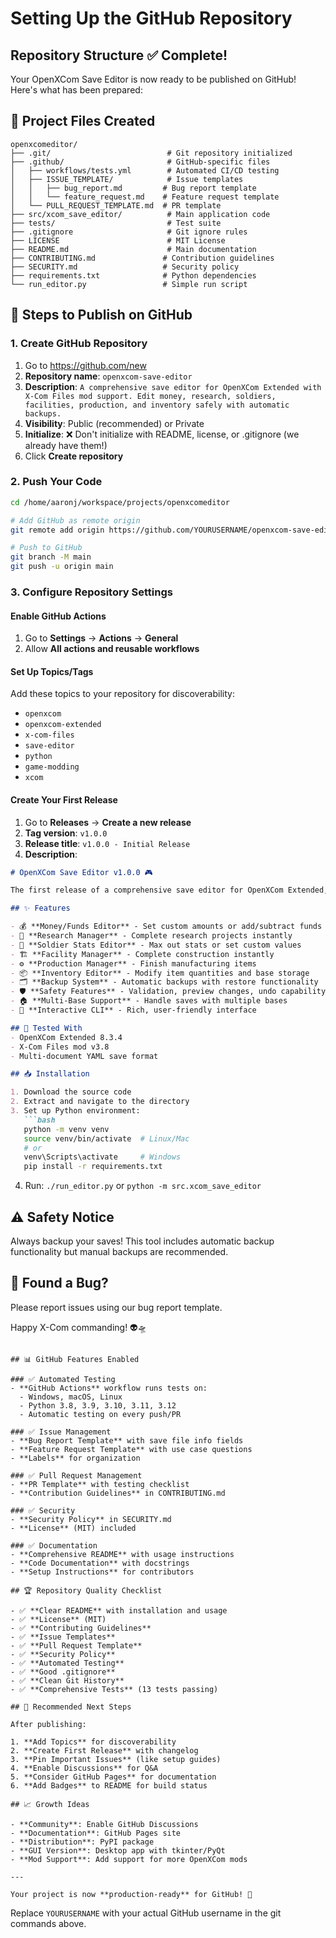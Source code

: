 # Setting Up the GitHub Repository

## Repository Structure ✅ Complete!

Your OpenXCom Save Editor is now ready to be published on GitHub! Here's what has been prepared:

## 📁 Project Files Created

```
openxcomeditor/
├── .git/                          # Git repository initialized
├── .github/                       # GitHub-specific files
│   ├── workflows/tests.yml        # Automated CI/CD testing
│   ├── ISSUE_TEMPLATE/            # Issue templates
│   │   ├── bug_report.md         # Bug report template
│   │   └── feature_request.md    # Feature request template
│   └── PULL_REQUEST_TEMPLATE.md  # PR template
├── src/xcom_save_editor/          # Main application code
├── tests/                         # Test suite
├── .gitignore                     # Git ignore rules
├── LICENSE                        # MIT License
├── README.md                      # Main documentation
├── CONTRIBUTING.md               # Contribution guidelines
├── SECURITY.md                   # Security policy
├── requirements.txt              # Python dependencies
└── run_editor.py                 # Simple run script
```

## 🚀 Steps to Publish on GitHub

### 1. Create GitHub Repository
1. Go to https://github.com/new
2. **Repository name**: `openxcom-save-editor`
3. **Description**: `A comprehensive save editor for OpenXCom Extended with X-Com Files mod support. Edit money, research, soldiers, facilities, production, and inventory safely with automatic backups.`
4. **Visibility**: Public (recommended) or Private
5. **Initialize**: ❌ Don't initialize with README, license, or .gitignore (we already have them!)
6. Click **Create repository**

### 2. Push Your Code
```bash
cd /home/aaronj/workspace/projects/openxcomeditor

# Add GitHub as remote origin
git remote add origin https://github.com/YOURUSERNAME/openxcom-save-editor.git

# Push to GitHub
git branch -M main
git push -u origin main
```

### 3. Configure Repository Settings

#### Enable GitHub Actions
1. Go to **Settings** → **Actions** → **General**
2. Allow **All actions and reusable workflows**

#### Set Up Topics/Tags
Add these topics to your repository for discoverability:
- `openxcom`
- `openxcom-extended`
- `x-com-files`
- `save-editor`
- `python`
- `game-modding`
- `xcom`

#### Create Your First Release
1. Go to **Releases** → **Create a new release**
2. **Tag version**: `v1.0.0`
3. **Release title**: `v1.0.0 - Initial Release`
4. **Description**:
```markdown
# OpenXCom Save Editor v1.0.0 🎮

The first release of a comprehensive save editor for OpenXCom Extended, specifically designed for the **X-Com Files** mod!

## ✨ Features

- 💰 **Money/Funds Editor** - Set custom amounts or add/subtract funds
- 🔬 **Research Manager** - Complete research projects instantly  
- 👤 **Soldier Stats Editor** - Max out stats or set custom values
- 🏗️ **Facility Manager** - Complete construction instantly
- ⚙️ **Production Manager** - Finish manufacturing items
- 📦 **Inventory Editor** - Modify item quantities and base storage
- 🗂️ **Backup System** - Automatic backups with restore functionality
- 🛡️ **Safety Features** - Validation, preview changes, undo capability
- 🏠 **Multi-Base Support** - Handle saves with multiple bases
- 🎨 **Interactive CLI** - Rich, user-friendly interface

## 🎯 Tested With
- OpenXCom Extended 8.3.4
- X-Com Files mod v3.8
- Multi-document YAML save format

## 📥 Installation

1. Download the source code
2. Extract and navigate to the directory
3. Set up Python environment:
   ```bash
   python -m venv venv
   source venv/bin/activate  # Linux/Mac
   # or
   venv\Scripts\activate     # Windows
   pip install -r requirements.txt
   ```
4. Run: `./run_editor.py` or `python -m src.xcom_save_editor`

## ⚠️ Safety Notice
Always backup your saves! This tool includes automatic backup functionality but manual backups are recommended.

## 🐛 Found a Bug?
Please report issues using our bug report template.

Happy X-Com commanding! 👽🛸
```

## 📊 GitHub Features Enabled

### ✅ Automated Testing
- **GitHub Actions** workflow runs tests on:
  - Windows, macOS, Linux
  - Python 3.8, 3.9, 3.10, 3.11, 3.12
  - Automatic testing on every push/PR

### ✅ Issue Management
- **Bug Report Template** with save file info fields
- **Feature Request Template** with use case questions
- **Labels** for organization

### ✅ Pull Request Management
- **PR Template** with testing checklist
- **Contribution Guidelines** in CONTRIBUTING.md

### ✅ Security
- **Security Policy** in SECURITY.md
- **License** (MIT) included

### ✅ Documentation
- **Comprehensive README** with usage instructions
- **Code Documentation** with docstrings
- **Setup Instructions** for contributors

## 🏆 Repository Quality Checklist

- ✅ **Clear README** with installation and usage
- ✅ **License** (MIT)
- ✅ **Contributing Guidelines**
- ✅ **Issue Templates**
- ✅ **Pull Request Template**
- ✅ **Security Policy** 
- ✅ **Automated Testing**
- ✅ **Good .gitignore**
- ✅ **Clean Git History**
- ✅ **Comprehensive Tests** (13 tests passing)

## 🌟 Recommended Next Steps

After publishing:

1. **Add Topics** for discoverability
2. **Create First Release** with changelog
3. **Pin Important Issues** (like setup guides)
4. **Enable Discussions** for Q&A
5. **Consider GitHub Pages** for documentation
6. **Add Badges** to README for build status

## 📈 Growth Ideas

- **Community**: Enable GitHub Discussions
- **Documentation**: GitHub Pages site
- **Distribution**: PyPI package
- **GUI Version**: Desktop app with tkinter/PyQt
- **Mod Support**: Add support for more OpenXCom mods

---

Your project is now **production-ready** for GitHub! 🎉
```

Replace `YOURUSERNAME` with your actual GitHub username in the git commands above.